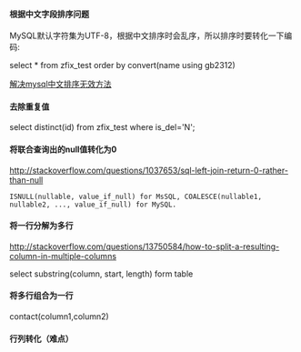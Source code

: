 #### 根据中文字段排序问题

MySQL默认字符集为UTF-8，根据中文排序时会乱序，所以排序时要转化一下编码:

select * from zfix_test order by convert(name using gb2312)

[解决mysql中文排序无效方法](http://www.111cn.net/database/mysql/44936.htm)

#### 去除重复值

select distinct(id) from zfix_test where is_del='N';


#### 将联合查询出的null值转化为0

http://stackoverflow.com/questions/1037653/sql-left-join-return-0-rather-than-null

```
ISNULL(nullable, value_if_null) for MsSQL, COALESCE(nullable1, nullable2, ..., value_if_null) for MySQL.
```


#### 将一行分解为多行

http://stackoverflow.com/questions/13750584/how-to-split-a-resulting-column-in-multiple-columns

select substring(column, start, length) form table

#### 将多行组合为一行

contact(column1,column2)

#### 行列转化（难点）

